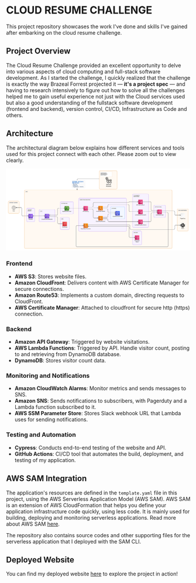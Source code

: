 # CLOUD RESUME CHALLENGE

This project repository showcases the work I've done and skills I've gained after embarking on the cloud resume challenge.

## Project Overview

The Cloud Resume Challenge provided an excellent opportunity to delve into various aspects of cloud computing and full-stack software development. As I started the challenge, I quickly realized that the challenge is exactly the way Brazeal Forrest projected it — **it's a project spec** — and having to research intensively to figure out how to solve all the challenges helped me to gain useful experience not just with the Cloud services used but also a good understanding of the fullstack software development (frontend and backend), version control, CI/CD, Infrastructure as Code and others.

## Architecture

The architectural diagram below explains how different services and tools used for this project connect with each other. Please zoom out to view clearly.

![cloud-resume-challenge-architecture](img/cloud-resume-challenge-architecture.png)

### Frontend

- **AWS S3**: Stores website files.
- **Amazon CloudFront**: Delivers content with AWS Certificate Manager for secure connections.
- **Amazon Route53**: Implements a custom domain, directing requests to CloudFront.
- **AWS Certificate Manager**: Attached to cloudfront for secure http (https) connection.

### Backend

- **Amazon API Gateway**: Triggered by website visitations.
- **AWS Lambda Functions**: Triggered by API. Handle visitor count, posting to and retrieving from DynamoDB database.
- **DynamoDB**: Stores visitor count data.

### Monitoring and Notifications

- **Amazon CloudWatch Alarms**: Monitor metrics and sends messages to SNS.
- **Amazon SNS**: Sends notifications to subscribers, with Pagerduty and a Lambda function subscribed to it.
- **AWS SSM Parameter Store**: Stores Slack webhook URL that Lambda uses for sending notifications.

### Testing and Automation

- **Cypress**: Conducts end-to-end testing of the website and API.
- **GitHub Actions**: CI/CD tool that automates the build, deployment, and testing of my application.

## AWS SAM Integration

The application's resources are defined in the `template.yaml` file in this project, using the AWS Serverless Application Model (AWS SAM). AWS SAM is an extension of AWS CloudFormation that helps you define your application infrastructure code quickly, using less code. It is mainly used for building, deploying and monitoring serverless applications. Read more about AWS SAM [here](https://docs.aws.amazon.com/serverless-application-model/latest/developerguide/what-is-sam.html).

The repository also contains source codes and other supporting files for the serverless application that I deployed with the SAM CLI.

## Deployed Website

You can find my deployed website [here](https://osu-resume.com.ng) to explore the project in action!
